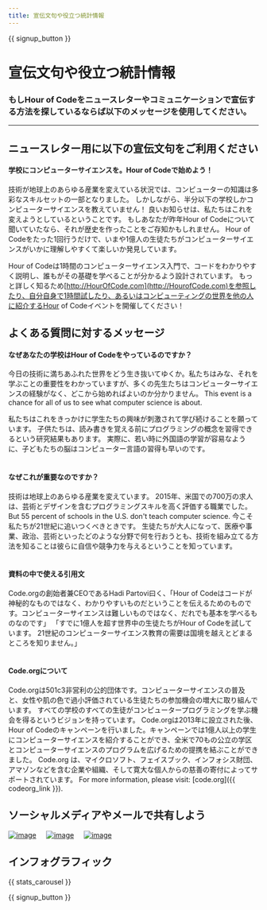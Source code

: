 ```yaml
---
title: 宣伝文句や役立つ統計情報
---
```


<a id="blurb"></a>

{{ signup_button }}

# 宣伝文句や役立つ統計情報

### もしHour of Codeをニュースレターやコミュニケーションで宣伝する方法を探しているならば以下のメッセージを使用してください。

* * *

## ニュースレター用に以下の宣伝文句をご利用ください

#### 学校にコンピューターサイエンスを。Hour of Codeで始めよう！

技術が地球上のあらゆる産業を変えている状況では、コンピューターの知識は多彩なスキルセットの一部となりました。 しかしながら、半分以下の学校しかコンピューターサイエンスを教えていません！ 良いお知らせは、私たちはこれを変えようとしているということです。 もしあなたが昨年Hour of Codeについて聞いていたなら、それが歴史を作ったことをご存知かもしれません。 Hour of Codeをたった1回行うだけで、いまや1億人の生徒たちがコンピューターサイエンスがいかに理解しやすくて楽しいか発見しています。

Hour of Codeは1時間のコンピューターサイエンス入門で、コードをわかりやすく説明し、誰もがその基礎を学べることが分かるよう設計されています。 もっと詳しく知るため[http://HourOfCode.com](http://HourofCode.com)を参照したり、自分自身で1時間試したり、あるいはコンピューティングの世界を他の人に紹介するHour of Codeイベントを開催してください！

## よくある質問に対するメッセージ

#### なぜあなたの学校はHour of Codeをやっているのですか？

今日の技術に満ちあふれた世界をどう生き抜いてゆくか。私たちはみな、それを学ぶことの重要性をわかっていますが、多くの先生たちはコンピューターサイエンスの経験がなく、どこから始めればよいのか分かりません。 This event is a chance for all of us to see what computer science is about.

私たちはこれをきっかけに学生たちの興味が刺激されて学び続けることを願っています。 子供たちは、読み書きを覚える前にプログラミングの概念を習得できるという研究結果もあります。 実際に、若い時に外国語の学習が容易なように、子どもたちの脳はコンピューター言語の習得も早いのです。 <br /> <br />

#### なぜこれが重要なのですか？

技術は地球上のあらゆる産業を変えています。 2015年、米国での700万の求人は、芸術とデザインを含むプログラミングスキルを高く評価する職業でした。 But 55 percent of schools in the U.S. don't teach computer science. 今こそ私たちが21世紀に追いつくべきときです。 生徒たちが大人になって、医療や事業、政治、芸術といったどのような分野で何を行おうとも、技術を組み立てる方法を知ることは彼らに自信や競争力を与えるということを知っています。 <br /> <br />

#### 資料の中で使える引用文

Code.orgの創始者兼CEOであるHadi Partovi曰く、「Hour of Codeはコードが神秘的なものではなく、わかりやすいものだということを伝えるためのものです。コンピューターサイエンスは難しいものではなく、だれでも基本を学べるものなのです」 「すでに1億人を超す世界中の生徒たちがHour of Codeを試しています。 21世紀のコンピューターサイエンス教育の需要は国境を越えとどまるところを知りません。」 <br /> <br />

#### Code.orgについて

Code.orgは501c3非営利の公的団体です。コンピューターサイエンスの普及と、女性や肌の色で過小評価されている生徒たちの参加機会の増大に取り組んでいます。 すべての学校のすべての生徒がコンピュータープログラミングを学ぶ機会を得るというビジョンを持っています。 Code.orgは2013年に設立された後、Hour of Codeのキャンペーンを行いました。キャンペーンでは1億人以上の学生にコンピューターサイエンスを紹介することができ、全米で70もの公立の学区とコンピューターサイエンスのプログラムを広げるための提携を結ぶことができました。 Code.org は、マイクロソフト、フェイスブック、インフォシス財団、アマゾンなどを含む企業や組織、そして寛大な個人からの慈善の寄付によってサポートされています。 For more information, please visit: [code.org]({{ codeorg_link }}).

## ソーシャルメディアやメールで共有しよう

[![image](/images/social-media//fit-250/social-1.png)](/images/social-media/social-1.png)&nbsp;&nbsp;&nbsp;&nbsp; [![image](/images/social-media/fit-250/social-2.png)](/images/social-media/social-2.png)&nbsp;&nbsp;&nbsp;&nbsp; [![image](/images/social-media/fit-250/social-3.png)](/images/social-media/social-3.png)&nbsp;&nbsp;&nbsp;&nbsp;

<a id="infographics"></a>

## インフォグラフィック

{{ stats_carousel }}

{{ signup_button }}